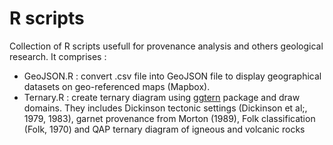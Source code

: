 R scripts
=============

Collection of R scripts usefull for provenance analysis and others geological research. It comprises :
* GeoJSON.R : convert .csv file into GeoJSON file to display geographical datasets on geo-referenced maps (Mapbox).
* Ternary.R : create ternary diagram using [ggtern](http://www.ggtern.com/) package and draw domains. They includes Dickinson tectonic settings (Dickinson et al;, 1979, 1983), garnet provenance from Morton (1989), Folk classification (Folk, 1970) and QAP ternary diagram of igneous and volcanic rocks